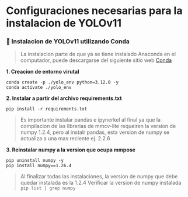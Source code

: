 # Configuraciones necesarias para la instalacion de YOLOv11

### 🚀 Instalacion de YOLOv11 utilizando Conda

> La instalacion parte de que ya se tiene instalado Anaconda en el computador, puede descargarse del siguiente sitio web <a href="https://www.anaconda.com/download/success">Conda</a>

**1. Creacion de entorno virutal**
```
conda create -p ./yolo_env python=3.12.0 -y
conda activate ./yolo_env
```

**2. Instalar a partir del archivo requirements.txt**
```
pip install -r requirements.txt
```

> Es importante instalar pandas e ipynerkel al final ya que la compilacion de las librerias de mmcv-lite requeiren la version de numpy 1.2.4, pero al instalr pandas, esta version de numpy se actualiza a una mas reciente ej. 2.2.6

**3. Reinstalar numpy a la version que ocupa mmpose**
```
pip uninstall numpy -y
pip install numpy==1.26.4
```

> Al finalizar todas las instalaciones, la version de numpy que debe quedar instalada es la 1.2.4
Verificar la version de numpy instalada `pip list | grep numpy`

